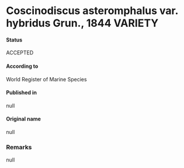 Coscinodiscus asteromphalus var. hybridus Grun., 1844 VARIETY
=======

#### Status
ACCEPTED

#### According to
World Register of Marine Species

#### Published in
null

#### Original name
null

### Remarks
null
